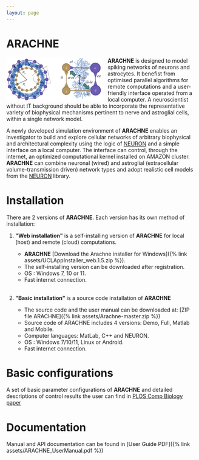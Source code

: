 ```yaml
---
layout: page
---
```

# ARACHNE
<div style="width: 50%; float: left; margin-right: 15px;"><img src="assets/arachne.jpg" alt="Arachne"></div>

**ARACHNE** is designed to model spiking networks of neurons and astrocytes. It benefist from  
optimised parallel algorithms for remote computations and a 
user-friendly interface operated from a local computer. 
A neuroscientist without IT background should be able to incorporate the 
representative variety of biophysical mechanisms pertinent to nerve and 
astroglial cells, within a single network model. 

A newly developed simulation environment of **ARACHNE**  enables 
an investigator to build and explore cellular networks of arbitrary 
biophysical and architectural complexity using the logic of 
[NEURON](https://www.neuron.yale.edu/neuron/)
and a simple interface on a local computer. The interface can control, 
through the internet, an optimized computational kernel installed on 
AMAZON cluster. **ARACHNE** can combine neuronal (wired) and astroglial 
(extracellular volume-transmission driven) network types and adopt realistic 
cell models from the [NEURON](https://www.neuron.yale.edu/neuron/) library.

# Installation
There are 2 versions of **ARACHNE**. Each version has its own method of installation:

1. **"Web installation"** is a self-installing version of **ARACHNE** 
for local (host) and remote (cloud) computations.

    - **ARACHNE** [Download the Arachne installer for Windows]({% link assets/UCLAppInstaller_web.1.5.zip %}).
    - The self-installing version can be downloaded after registration. 
    - OS : Windows 7, 10 or 11.
    - Fast internet connection.
    <br><br>

2. **"Basic installation"** is a source code installation of **ARACHNE**

    - The source code and the user manual can be downloaded at: 
    [ZIP file ARACHNE]({% link assets/Arachne-master.zip %})
    - Source code of ARACHNE includes 4 versions: Demo, Full, Matlab and Mobile.
    - Computer languages: MatLab, C++ and NEURON.
    - OS : Windows 7/10/11, Linux or Android.
    - Fast internet connection.

# Basic configurations
A set of basic parameter configurations of **ARACHNE** and detailed 
descriptions of control results the user can find in
[PLOS Comp Biology paper](https://journals.plos.org/ploscompbiol/article?id=10.1371/journal.pcbi.1005467)

# Documentation

Manual and API documentation can be found in [User Guide PDF]({% link assets/ARACHNE_UserManual.pdf %})

